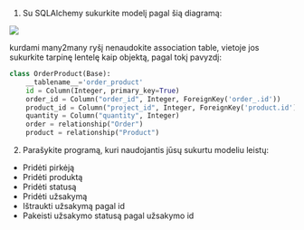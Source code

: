 1. Su SQLAlchemy sukurkite modelį pagal šią diagramą:

![](https://github.com/robotautas/kursas/blob/master/DB/db4/uzduotis.png?raw=true)

kurdami many2many ryšį nenaudokite association table, vietoje jos sukurkite tarpinę lentelę kaip objektą, pagal tokį pavyzdį:

```python
class OrderProduct(Base):
    __tablename__='order_product'
    id = Column(Integer, primary_key=True)
    order_id = Column("order_id", Integer, ForeignKey('order_.id'))
    product_id = Column("project_id", Integer, ForeignKey('product.id'))
    quantity = Column("quantity", Integer)
    order = relationship("Order")
    product = relationship("Product")
```
2. Parašykite programą, kuri naudojantis jūsų sukurtu modeliu leistų:

* Pridėti pirkėją
* Pridėti produktą
* Pridėti statusą
* Pridėti užsakymą
* Ištraukti užsakymą pagal id
* Pakeisti užsakymo statusą pagal užsakymo id
 